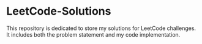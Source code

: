 # LeetCode-Solutions
This repository is dedicated to store my solutions for LeetCode challenges. It includes both the problem statement and my code implementation.
